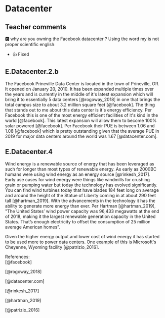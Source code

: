 # Datacenter

## Teacher comments
:o2: why are you owning the Facebook datacenter ? Using the word my is not proper scientific english
* :+1: Fixed

## E.Datacenter.2.b
The Facebook Prineville Data Center is located in the town of Prineville, OR.  It opened on January 20, 2010.  It has been expanded multiple times over the years and is currently in the middle of it's latest expansion which will bring it to essentially 5 data centers [@rogoway_2018] in one that brings the total campus size to about 3.2 million square feet [@facebook].  The thing that stands out to me about this data center is it's energy efficiency.  Per Facebook this is one of the most energy efficient facilities of it's kind in the world [@facebook].  This latest expansion will allow them to become 100% solar powered [@facebook].  Per Facebook their PUE is between 1.06 and 1.08 [@facebook] which is pretty outstanding given that the average PUE in 2019 for major data centers around the world was 1.67 [@datacenter.com]. 



## E.Datacenter.4
Wind energy is a renewable source of energy that has been leveraged as such for longer than most types of renewable energy.  As early as 2000BC humans were using wind energy as an energy source [@rinkesh_2017].  Early use cases for wind energy were things like windmills for crushing grain or pumping water but today the technology has evolved significantly.  You can find wind turbines today that have blades 184 feet long on average and around the height of the Statue of Liberty coming in at about 290 feet tall [@hartman_2019].  With the advancements in the technology it has the ability to generate more energy than ever.  Per Hartman [@hartman_2019], "The United States’ wind power capacity was 96,433 megawatts at the end of 2018, making it the largest renewable generation capacity in the United States. That’s enough electricity to offset the consumption of 25 million average American homes".

Given the higher energy output and lower cost of wind energy it has started to be used more to power data centers.  One example of this is Microsoft's Cheyenne, Wyoming facility [@patrizio_2016].  


References:  
[@facebook]

[@rogoway_2018]

[@datacenter.com]

[@rinkesh_2017]

[@hartman_2019]

[@patrizio_2016]

